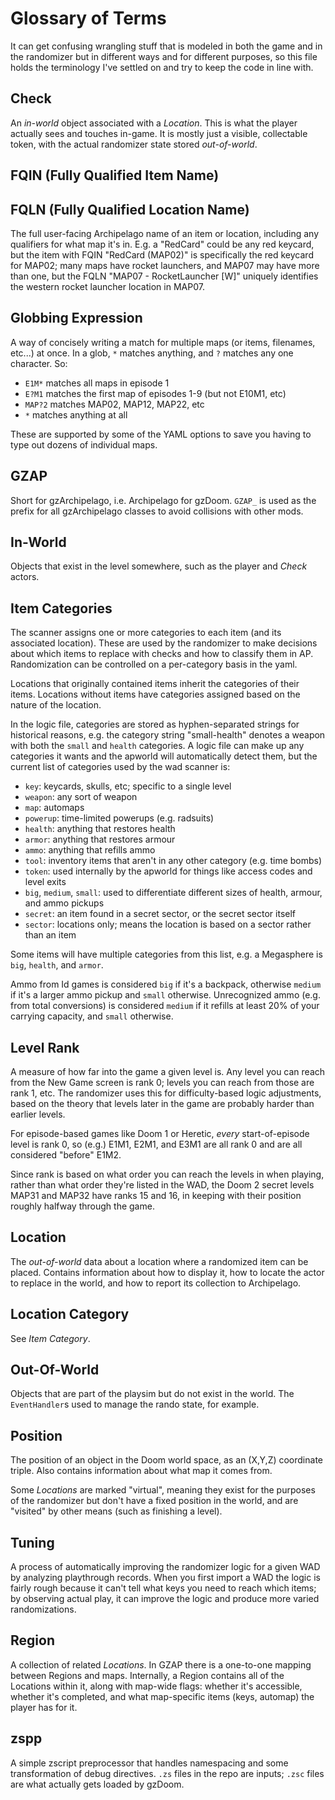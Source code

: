 # Glossary of Terms

It can get confusing wrangling stuff that is modeled in both the game and in the
randomizer but in different ways and for different purposes, so this file holds
the terminology I've settled on and try to keep the code in line with.

## Check

An *in-world* object associated with a *Location*. This is what the player actually
sees and touches in-game. It is mostly just a visible, collectable token, with the
actual randomizer state stored *out-of-world*.

## FQIN (Fully Qualified Item Name)
## FQLN (Fully Qualified Location Name)

The full user-facing Archipelago name of an item or location, including any
qualifiers for what map it's in. E.g. a "RedCard" could be any red keycard, but
the item with FQIN "RedCard (MAP02)" is specifically the red keycard for MAP02;
many maps have rocket launchers, and MAP07 may have more than one, but the FQLN
"MAP07 - RocketLauncher [W]" uniquely identifies the western rocket launcher
location in MAP07.

## Globbing Expression

A way of concisely writing a match for multiple maps (or items, filenames, etc...)
at once. In a glob, `*` matches anything, and `?` matches any one character. So:
- `E1M*` matches all maps in episode 1
- `E?M1` matches the first map of episodes 1-9 (but not E10M1, etc)
- `MAP?2` matches MAP02, MAP12, MAP22, etc
- `*` matches anything at all

These are supported by some of the YAML options to save you having to type out
dozens of individual maps.

## GZAP

Short for gzArchipelago, i.e. Archipelago for gzDoom. `GZAP_` is used as the
prefix for all gzArchipelago classes to avoid collisions with other mods.

## In-World

Objects that exist in the level somewhere, such as the player and *Check* actors.

## Item Categories

The scanner assigns one or more categories to each item (and its associated
location). These are used by the randomizer to make decisions about which items
to replace with checks and how to classify them in AP. Randomization can be
controlled on a per-category basis in the yaml.

Locations that originally contained items inherit the categories of their items.
Locations without items have categories assigned based on the nature of the
location.

In the logic file, categories are stored as hyphen-separated strings for
historical reasons, e.g. the category string "small-health" denotes a weapon
with both the `small` and `health` categories. A logic file can make up any
categories it wants and the apworld will automatically detect them, but the
current list of categories used by the wad scanner is:

- `key`: keycards, skulls, etc; specific to a single level
- `weapon`: any sort of weapon
- `map`: automaps
- `powerup`: time-limited powerups (e.g. radsuits)
- `health`: anything that restores health
- `armor`: anything that restores armour
- `ammo`: anything that refills ammo
- `tool`: inventory items that aren't in any other category (e.g. time bombs)
- `token`: used internally by the apworld for things like access codes and level exits
- `big`, `medium`, `small`: used to differentiate different sizes of health,
  armour, and ammo pickups
- `secret`: an item found in a secret sector, or the secret sector itself
- `sector`: locations only; means the location is based on a sector rather than
  an item

Some items will have multiple categories from this list, e.g. a Megasphere is
`big`, `health`, and `armor`.

Ammo from Id games is considered `big` if it's a backpack, otherwise `medium` if
it's a larger ammo pickup and `small` otherwise. Unrecognized ammo (e.g. from
total conversions) is considered `medium` if it refills at least 20% of your
carrying capacity, and `small` otherwise.

## Level Rank

A measure of how far into the game a given level is. Any level you can reach from
the New Game screen is rank 0; levels you can reach from those are rank 1, etc.
The randomizer uses this for difficulty-based logic adjustments, based on the
theory that levels later in the game are probably harder than earlier levels.

For episode-based games like Doom 1 or Heretic, *every* start-of-episode level
is rank 0, so (e.g.) E1M1, E2M1, and E3M1 are all rank 0 and are all considered
"before" E1M2.

Since rank is based on what order you can reach the levels in when playing,
rather than what order they're listed in the WAD, the Doom 2 secret levels
MAP31 and MAP32 have ranks 15 and 16, in keeping with their position roughly
halfway through the game.

## Location

The *out-of-world* data about a location where a randomized item can be placed.
Contains information about how to display it, how to locate the actor to replace
in the world, and how to report its collection to Archipelago.

## Location Category

See *Item Category*.

## Out-Of-World

Objects that are part of the playsim but do not exist in the world. The
`EventHandler`s used to manage the rando state, for example.

## Position

The position of an object in the Doom world space, as an (X,Y,Z) coordinate triple.
Also contains information about what map it comes from.

Some *Locations* are marked "virtual", meaning they exist for the purposes of the
randomizer but don't have a fixed position in the world, and are "visited" by
other means (such as finishing a level).

## Tuning

A process of automatically improving the randomizer logic for a given WAD by
analyzing playthrough records. When you first import a WAD the logic is fairly
rough because it can't tell what keys you need to reach which items; by observing
actual play, it can improve the logic and produce more varied randomizations.

## Region

A collection of related *Locations*. In GZAP there is a one-to-one mapping between
Regions and maps. Internally, a Region contains all of the Locations within it,
along with map-wide flags: whether it's accessible, whether it's completed, and
what map-specific items (keys, automap) the player has for it.

## zspp

A simple zscript preprocessor that handles namespacing and some transformation of
debug directives. `.zs` files in the repo are inputs; `.zsc` files are what
actually gets loaded by gzDoom.
